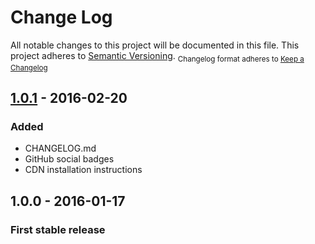 # Change Log
All notable changes to this project will be documented in this file.
This project adheres to [Semantic Versioning](http://semver.org/).
<sub>Changelog format adheres to [Keep a Changelog](http://keepachangelog.com/)</sub>

## [1.0.1] - 2016-02-20
### Added
- CHANGELOG.md
- GitHub social badges
- CDN installation instructions

## **1.0.0** - 2016-01-17
### First stable release

[1.0.1]: https://github.com/fibo/flow-view/compare/v1.0.0...v1.0.1
